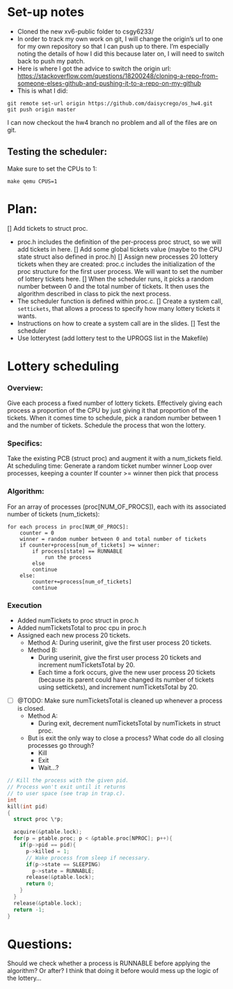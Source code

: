 # Set-up notes
- Cloned the new xv6-public folder to csgy6233/
- In order to track my own work on git, I will change the origin’s url to one for my own repository so that I can push up to there. I’m especially noting the details of how I did this because later on, I will need to switch back to push my patch.
- Here is where I got the advice to switch the origin url: https://stackoverflow.com/questions/18200248/cloning-a-repo-from-someone-elses-github-and-pushing-it-to-a-repo-on-my-github
- This is what I did:

```git
git remote set-url origin https://github.com/daisycrego/os_hw4.git
git push origin master
```

I can now checkout the hw4 branch no problem and all of the files are on git.

## Testing the scheduler:
Make sure to set the CPUs to 1:
```
make qemu CPUS=1
```

# Plan:
[] Add tickets to struct proc.
  - proc.h includes the definition of the per-process proc struct, so we will add tickets in here.
[] Add some global tickets value (maybe to the CPU state struct also defined in proc.h)
[] Assign new processes 20 lottery tickets when they are created:
proc.c includes the initialization of the proc structure for the first user process. We will want to set the number of lottery tickets here.
[] When the scheduler runs, it picks a random number between 0 and the total number of tickets. It then uses the algorithm described in class to pick the next process.
  - The scheduler function is defined within proc.c.
[] Create a system call, ```settickets```, that allows a process to specify how many lottery tickets it wants.
  - Instructions on how to create a system call are in the slides.
[] Test the scheduler
  - Use lotterytest (add lottery test to the UPROGS list in the Makefile)

# Lottery scheduling
### Overview:
Give each process a fixed number of lottery tickets. Effectively giving each process a proportion of the CPU by just giving it that proportion of the tickets.
When it comes time to schedule, pick a random number between 1 and the number of tickets.
Schedule the process that won the lottery.
### Specifics:
Take the existing PCB (struct proc) and augment it with a num_tickets field.
At scheduling time:
Generate a random ticket number winner
Loop over processes, keeping a counter
If counter >= winner then pick that process
### Algorithm:
For an array of processes (proc[NUM_OF_PROCS]), each with its associated number of tickets (num_tickets):
```
for each process in proc[NUM_OF_PROCS]:
	counter = 0
	winner = random number between 0 and total number of tickets
	if counter+process[num_of_tickets] >= winner:
		if process[state] == RUNNABLE
			run the process
		else
		continue
	else:
		counter+=process[num_of_tickets]
		continue

```

### Execution
  - Added numTickets to proc struct in proc.h
  - Added numTicketsTotal to proc cpu in proc.h
  - Assigned each new process 20 tickets.
      - Method A: During userinit, give the first user process 20 tickets.
      - Method B:
        - During userinit, give the first user process 20 tickets and increment numTicketsTotal by 20.
        - Each time a fork occurs, give the new user process 20 tickets (because its parent could have changed its number of tickets using settickets), and increment numTicketsTotal by 20.
 -[ ] @TODO: Make sure numTicketsTotal is cleaned up whenever a process is closed.
    - Method A:
      - During exit, decrement numTicketsTotal by numTickets in struct proc.
    - But is exit the only way to close a process? What code do all closing processes go through?
      - Kill
      - Exit
      - Wait…?

```c
// Kill the process with the given pid.
// Process won't exit until it returns
// to user space (see trap in trap.c).
int
kill(int pid)
{
  struct proc \*p;

  acquire(&ptable.lock);
  for(p = ptable.proc; p < &ptable.proc[NPROC]; p++){
    if(p->pid == pid){
      p->killed = 1;
      // Wake process from sleep if necessary.
      if(p->state == SLEEPING)
        p->state = RUNNABLE;
      release(&ptable.lock);
      return 0;
    }
  }
  release(&ptable.lock);
  return -1;
}
```

# Questions:
Should we check whether a process is RUNNABLE before applying the algorithm? Or after? I think that doing it before would mess up the logic of the lottery…
